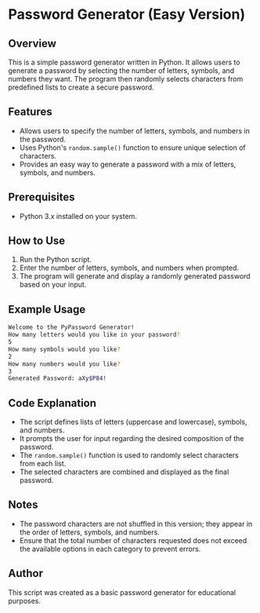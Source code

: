 # Password Generator (Easy Version)

## Overview
This is a simple password generator written in Python. It allows users to generate a password by selecting the number of letters, symbols, and numbers they want. The program then randomly selects characters from predefined lists to create a secure password.

## Features
- Allows users to specify the number of letters, symbols, and numbers in the password.
- Uses Python's `random.sample()` function to ensure unique selection of characters.
- Provides an easy way to generate a password with a mix of letters, symbols, and numbers.

## Prerequisites
- Python 3.x installed on your system.

## How to Use
1. Run the Python script.
2. Enter the number of letters, symbols, and numbers when prompted.
3. The program will generate and display a randomly generated password based on your input.

## Example Usage
```sh
Welcome to the PyPassword Generator!
How many letters would you like in your password?
5
How many symbols would you like?
2
How many numbers would you like?
3
Generated Password: aXy$P84!
```

## Code Explanation
- The script defines lists of letters (uppercase and lowercase), symbols, and numbers.
- It prompts the user for input regarding the desired composition of the password.
- The `random.sample()` function is used to randomly select characters from each list.
- The selected characters are combined and displayed as the final password.

## Notes
- The password characters are not shuffled in this version; they appear in the order of letters, symbols, and numbers.
- Ensure that the total number of characters requested does not exceed the available options in each category to prevent errors.

## Author
This script was created as a basic password generator for educational purposes.

